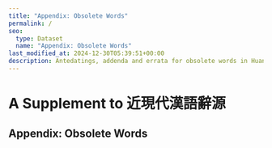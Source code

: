 ```yaml
---
title: "Appendix: Obsolete Words"
permalink: /
seo:
  type: Dataset
  name: "Appendix: Obsolete Words"
last_modified_at: 2024-12-30T05:39:51+00:00
description: Antedatings, addenda and errata for obsolete words in Huang He-ch'ing's lexicon
---
```

# A Supplement to 近現代漢語辭源
## Appendix: Obsolete Words

<!-- Anything not in the table must be before this comment. -->
